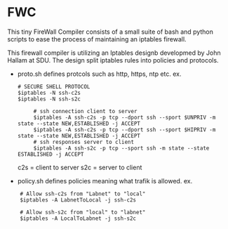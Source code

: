 # FWC
This tiny FireWall Compiler consists of a small suite of bash and python scripts to ease the process of maintaining an iptables firewall.

This firewall compiler is utilizing an Iptables designb developmed by John Hallam at SDU. The design split iptables rules into policies and protocols.

* proto.sh defines protcols such as http, https, ntp etc.
ex.
    ```
    # SECURE SHELL PROTOCOL
    $iptables -N ssh-c2s
    $iptables -N ssh-s2c

         # ssh connection client to server
         $iptables -A ssh-c2s -p tcp --dport ssh --sport $UNPRIV -m state --state NEW,ESTABLISHED -j ACCEPT
         $iptables -A ssh-c2s -p tcp --dport ssh --sport $HIPRIV -m state --state NEW,ESTABLISHED -j ACCEPT
         # ssh responses server to client
         $iptables -A ssh-s2c -p tcp --sport ssh -m state --state ESTABLISHED -j ACCEPT
    ```
     c2s = client to server
     s2c = server to client
     
     
* policy.sh defines policies meaning what trafik is allowed.
ex. 
```
    # Allow ssh-c2s from "Labnet" to "local"
    $iptables -A LabnetToLocal -j ssh-c2s
    
    # Allow ssh-s2c from "local" to "labnet"
    $iptables -A LocalToLabnet -j ssh-s2c
```
